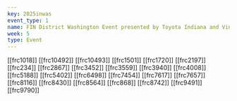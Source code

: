 ```yaml
---
key: 2025inwas
event_type: 1
name: FIN District Washington Event presented by Toyota Indiana and Vincennes University
week: 5
type: Event
---
```

[[frc1018]]
[[frc10492]]
[[frc10493]]
[[frc1501]]
[[frc1720]]
[[frc2197]]
[[frc234]]
[[frc2867]]
[[frc3452]]
[[frc3559]]
[[frc3940]]
[[frc4008]]
[[frc5188]]
[[frc5402]]
[[frc6498]]
[[frc7454]]
[[frc7617]]
[[frc7657]]
[[frc8116]]
[[frc8430]]
[[frc8564]]
[[frc868]]
[[frc8742]]
[[frc9491]]
[[frc9790]]
